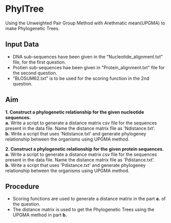 # PhylTree

Using the Unweighted Pair Group Method with Arethmatic mean(UPGMA) to make Phylogenetic Trees.

## Input Data
- DNA sub-sequences have been given in the "Nucleotide_alignment.txt" file, for the first question. <br>
- Protien sub-sequences hae been given in "Protein_alignment.txt" file for the second question.
- "BLOSUM62.txt" is to be used for the scoring function in the 2nd question.

## Aim

<b>1. Construct a phylogenetic relationship for the given nucleotide sequences. </b><br>
 <b>a.</b> Write a script to generate a distance matrix csv file for the sequences present in the data
file. Name the distance matrix file as 'Ndistance.txt'.<br>
 <b>b.</b> Write a script that uses 'Ndistance.txt' and generate phylogeney relationship between the
organisms using UPGMA method.

<b>2. Construct a phylogenetic relationship for the given protein sequences.</b> <br>
 <b>a.</b> Write a script to generate a distance matrix csv file for the sequences present in the data
file. Name the distance matrix file as 'Pdistance.txt'. <br>
 <b>b.</b> Write a script that uses 'Pdistance.txt' and generate phylogeney relationship between the
organisms using UPGMA method.

## Procedure
- Scoring functions are used to generate a distance matrix in the part <b>a.</b> of the question.
- The distance matrix is used to get the Phylogenetic Trees using the UPGMA method in part <b>b.</b>
